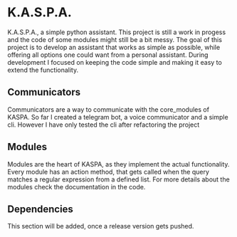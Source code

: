 # K.A.S.P.A.
K.A.S.P.A., a simple python assistant.
This project is still a work in progess and
the code of some modules might still be a bit messy.
The goal of this project is to develop an assistant that works as
simple as possible, while offering all options one could want from a
personal assistant. During development I focused on keeping the code
simple and making it easy to extend the functionality.

## Communicators
Communicators are a way to communicate with the core_modules of KASPA.
So far I created a telegram bot, a voice communicator and a simple cli.
However I have only tested the cli after refactoring the project
 
## Modules
Modules are the heart of KASPA, as they implement the actual functionality.
Every module has an action method, that gets called when the
query matches a regular expression from a defined list.
For more details about the modules check the documentation in the code.

## Dependencies
This section will be added, once a release version gets pushed.
